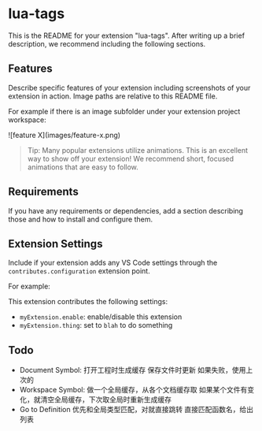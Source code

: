 # lua-tags

This is the README for your extension "lua-tags". After writing up a brief description, we recommend including the following sections.

## Features

Describe specific features of your extension including screenshots of your extension in action. Image paths are relative to this README file.

For example if there is an image subfolder under your extension project workspace:

\!\[feature X\]\(images/feature-x.png\)

> Tip: Many popular extensions utilize animations. This is an excellent way to show off your extension! We recommend short, focused animations that are easy to follow.

## Requirements

If you have any requirements or dependencies, add a section describing those and how to install and configure them.

## Extension Settings

Include if your extension adds any VS Code settings through the `contributes.configuration` extension point.

For example:

This extension contributes the following settings:

* `myExtension.enable`: enable/disable this extension
* `myExtension.thing`: set to `blah` to do something

## Todo
* Document Symbol:
  打开工程时生成缓存
  保存文件时更新
  如果失败，使用上次的
* Workspace Symbol:
  做一个全局缓存，从各个文档缓存取
  如果某个文件有变化，就清空全局缓存，下次取全局时重新生成缓存
* Go to Definition
    优先和全局类型匹配，对就直接跳转
    直接匹配函数名，给出列表

